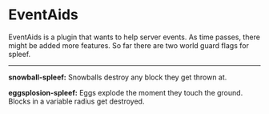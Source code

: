 # EventAids

EventAids is a plugin that wants to help server events.
As time passes, there might be added more features.
So far there are two world guard flags for spleef.

---
**snowball-spleef:** Snowballs destroy any block they get thrown at.

**eggsplosion-spleef:** Eggs explode the moment they touch the ground. Blocks in a variable radius get destroyed.
